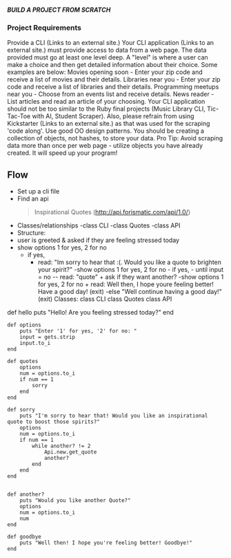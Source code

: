 ##### BUILD A PROJECT FROM SCRATCH

### Project Requirements
Provide a CLI (Links to an external site.)
Your CLI application (Links to an external site.) must provide access to data from a web page.
The data provided must go at least one level deep. A "level" is where a user can make a choice and then get detailed information about their choice. Some examples are below:
Movies opening soon - Enter your zip code and receive a list of movies and their details.
Libraries near you - Enter your zip code and receive a list of libraries and their details.
Programming meetups near you - Choose from an events list and receive details.
News reader - List articles and read an article of your choosing.
Your CLI application should not be too similar to the Ruby final projects (Music Library CLI, Tic-Tac-Toe with AI, Student Scraper). Also, please refrain from using Kickstarter (Links to an external site.) as that was used for the scraping 'code along'.
Use good OO design patterns. You should be creating a collection of objects, not hashes, to store your data. Pro Tip: Avoid scraping data more than once per web page - utilize objects you have already created. It will speed up your program!

## Flow
- Set up a cli file
- Find an api
    > Inspirational Quotes
    > (http://api.forismatic.com/api/1.0/)
- Classes/relationships
    -class CLI
    -class Quotes
    -class API
- Structure:
 - user is greeted & asked if they are feeling stressed today
 - show options 1 for yes, 2 for no
    - if yes, 
        + read: "Im sorry to hear that :(. Would you like a quote to brighten your spirit?"
            -show options 1 for yes, 2 for no
                - if yes, 
                    - until input = no 
                        -- read: "quote"
                        + ask if they want another?
                        -show options 1 for yes, 2 for no
                + read: Well then, I hope youre feeling better! Have a good day!
                (exit)
    -else
        "Well continue having a good day!"
        (exit)
Classes:
class CLI
class Quotes
class API

def hello
        puts "Hello! Are you feeling stressed today?"
    end

    def options
        puts "Enter '1' for yes, '2' for no: "
        input = gets.strip
        input.to_i
    end

    def quotes
        options
        num = options.to_i
        if num == 1
            sorry
        end
    end

    def sorry
        puts "I'm sorry to hear that! Would you like an inspirational quote to boost those spirits?"
        options
        num = options.to_i
        if num == 1
            while another? != 2
                Api.new.get_quote
                another?
            end
        end
    end


    def another?
        puts "Would you like another Quote?"
        options
        num = options.to_i
        num
    end

    def goodbye
        puts "Well then! I hope you're feeling better! Goodbye!"
    end

                    
